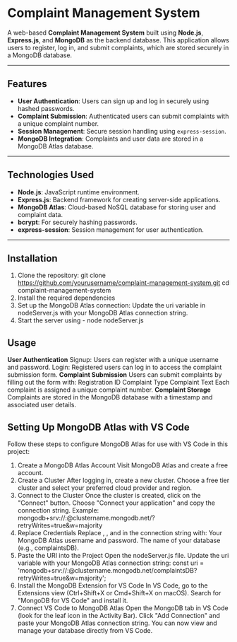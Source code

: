 # Complaint Management System

A web-based **Complaint Management System** built using **Node.js**, **Express.js**, and **MongoDB** as the backend database. 
This application allows users to register, log in, and submit complaints, which are stored securely in a MongoDB database.

---

## Features

- **User Authentication**: Users can sign up and log in securely using hashed passwords.
- **Complaint Submission**: Authenticated users can submit complaints with a unique complaint number.
- **Session Management**: Secure session handling using `express-session`.
- **MongoDB Integration**: Complaints and user data are stored in a MongoDB Atlas database.

---

## Technologies Used

- **Node.js**: JavaScript runtime environment.
- **Express.js**: Backend framework for creating server-side applications.
- **MongoDB Atlas**: Cloud-based NoSQL database for storing user and complaint data.
- **bcrypt**: For securely hashing passwords.
- **express-session**: Session management for user authentication.

---

## Installation

1. Clone the repository:
   git clone https://github.com/yourusername/complaint-management-system.git
   cd complaint-management-system
2. Install the required dependencies
3. Set up the MongoDB Atlas connection:
    Update the uri variable in nodeServer.js with your MongoDB Atlas connection string.
4. Start the server using - node nodeServer.js

## Usage

**User Authentication**
  Signup: Users can register with a unique username and password.
  Login: Registered users can log in to access the complaint submission form.
**Complaint Submission**
  Users can submit complaints by filling out the form with:
    Registration ID
    Complaint Type
    Complaint Text
    Each complaint is assigned a unique complaint number.
**Complaint Storage**
  Complaints are stored in the MongoDB database with a timestamp and associated user details.

## Setting Up MongoDB Atlas with VS Code
Follow these steps to configure MongoDB Atlas for use with VS Code in this project:

  1. Create a MongoDB Atlas Account
    Visit MongoDB Atlas and create a free account.
  2. Create a Cluster
    After logging in, create a new cluster.
    Choose a free tier cluster and select your preferred cloud provider and region.
  3. Connect to the Cluster
    Once the cluster is created, click on the "Connect" button.
    Choose "Connect your application" and copy the connection string. Example:
      mongodb+srv://<username>:<password>@clustername.mongodb.net/<dbname>?retryWrites=true&w=majority
  4. Replace Credentials
    Replace <username>, <password>, and <dbname> in the connection string with:
      Your MongoDB Atlas username and password.
      The name of your database (e.g., complaintsDB).
  5. Paste the URI into the Project
    Open the nodeServer.js file.
    Update the uri variable with your MongoDB Atlas connection string:
      const uri = 'mongodb+srv://<username>:<password>@clustername.mongodb.net/complaintsDB?retryWrites=true&w=majority';
  6. Install the MongoDB Extension for VS Code
    In VS Code, go to the Extensions view (Ctrl+Shift+X or Cmd+Shift+X on macOS).
    Search for "MongoDB for VS Code" and install it.
  7. Connect VS Code to MongoDB Atlas
    Open the MongoDB tab in VS Code (look for the leaf icon in the Activity Bar).
    Click "Add Connection" and paste your MongoDB Atlas connection string.
    You can now view and manage your database directly from VS Code.
